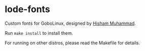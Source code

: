 lode-fonts
==========

Custom fonts for GoboLinux, designed by [Hisham Muhammad](http://hisham.hm).

Run `make install` to install them.

For running on other distros, please read the Makefile for details.
